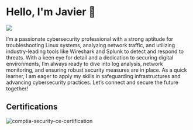 # Hello, I'm Javier 👋
<a href="https://linkedin.com/in/javier-urena-412402b7/"><img src="https://img.shields.io/badge/-LinkedIn-0072b1?&style=for-the-badge&logo=linkedin&logoColor=white" /></a>

I’m a passionate cybersecurity professional with a strong aptitude for troubleshooting Linux systems, analyzing network traffic, and utilizing industry-leading tools like Wireshark and Splunk to detect and respond to threats. With a keen eye for detail and a dedication to securing digital environments, I’m always ready to dive into log analysis, network monitoring, and ensuring robust security measures are in place. As a quick learner, I am eager to apply my skills in safeguarding infrastructures and advancing cybersecurity practices. Let’s connect and secure the future together!

## Certifications
![comptia-security-ce-certification](https://github.com/user-attachments/assets/cbe1454c-e087-4968-bbdc-c98cac8fa86a)
